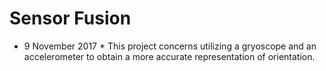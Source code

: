 # Sensor Fusion
* 9 November 2017 *
This project concerns utilizing a gryoscope and an accelerometer to obtain a more accurate representation of orientation.
